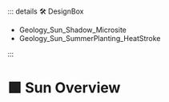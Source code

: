 ::: details 🛠 <dev>DesignBox</dev> 

- Geology_Sun_Shadow_Microsite												
- Geology_Sun_SummerPlanting_HeatStroke																																

:::

# 🟩  <eco>Sun Overview</eco>



